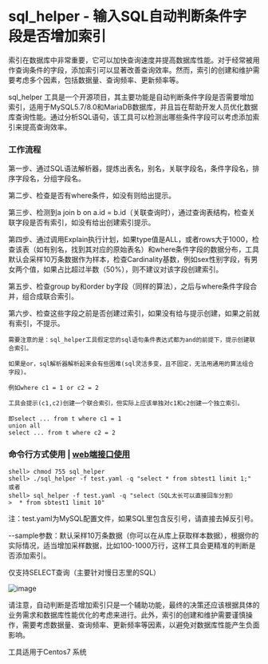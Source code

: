 # sql_helper - 输入SQL自动判断条件字段是否增加索引

索引在数据库中非常重要，它可以加快查询速度并提高数据库性能。对于经常被用作查询条件的字段，添加索引可以显著改善查询效率。然而，索引的创建和维护需要考虑多个因素，包括数据量、查询频率、更新频率等。

sql_helper 工具是一个开源项目，其主要功能是自动判断条件字段是否需要增加索引，适用于MySQL5.7/8.0和MariaDB数据库，并且旨在帮助开发人员优化数据库查询性能。通过分析SQL语句，该工具可以检测出哪些条件字段可以考虑添加索引来提高查询效率。

### 工作流程

第一步、通过SQL语法解析器，提炼出表名，别名，关联字段名，条件字段名，排序字段名，分组字段名。

第二步、检查是否有where条件，如没有则给出提示。

第三步、检测到a join b on a.id = b.id（关联查询时），通过查询表结构，检查关联字段是否有索引，如没有给出创建索引提示。

第四步、通过调用Explain执行计划，如果type值是ALL，或者rows大于1000，检查该表（如有别名，找到其对应的原始表名）和where条件字段的数据分布，工具默认会采样10万条数据作为样本，检查Cardinality基数，例如sex性别字段，有男女两个值，如果占比超过半数（50%），则不建议对该字段创建索引。

第五步、检查group by和order by字段（同样的算法），之后与where条件字段合并，组合成联合索引。

第六步、检查这些字段之前是否创建过索引，如果没有给与提示创建，如果之前就有索引，不提示。

    需要注意的是：sql_helper工具假定您的sql语句条件表达式都为and的前提下，提示创建联合索引。
    
    如果是or，sql解析器解析起来会有些困难(sql灵活多变，且不固定，无法用通用的算法组合字段)。
  
    例如where c1 = 1 or c2 = 2
  
    工具会提示(c1,c2)创建一个联合索引，但实际上应该单独对c1和c2创建一个独立索引。
  
    即select ... from t where c1 = 1
    union all
    select ... from t where c2 = 2


### 命令行方式使用 | [web端接口使用](https://github.com/hcymysql/sql_helper/blob/main/web/sql_helper/README.md)
```
shell> chmod 755 sql_helper
shell> ./sql_helper -f test.yaml -q "select * from sbtest1 limit 1;"
或者
shell> sql_helper -f test.yaml -q "select（SQL太长可以直接回车分割）
>  * from sbtest1 limit 10"
```

注：test.yaml为MySQL配置文件，如果SQL里包含反引号，请直接去掉反引号。

--sample参数：默认采样10万条数据（你可以在从库上获取样本数据），根据你的实际情况，适当增加采样数据，比如100-1000万行，这样工具会更精准的判断是否添加索引。

仅支持SELECT查询（主要针对慢日志里的SQL）

![image](https://github.com/hcymysql/sql_helper/assets/19261879/937178c0-9cef-47fd-ba4c-05001ac219ad)

请注意，自动判断是否增加索引只是一个辅助功能，最终的决策还应该根据具体的业务需求和数据库性能优化的考虑来进行。此外，索引的创建和维护需要谨慎操作，需要考虑数据量、查询频率、更新频率等因素，以避免对数据库性能产生负面影响。

工具适用于Centos7 系统
